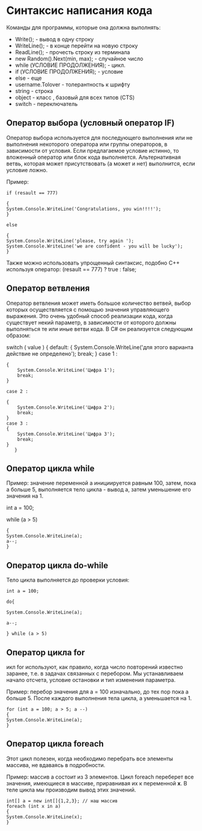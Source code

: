 # Синтаксис написания кода

Команды для программы, которые она должна выполнять:
+ Write(); - вывод в одну строку
+ WriteLine(); - в конце перейти на новую строку
+ ReadLine(); - прочесть строку из терминала
+ new Random().Next(min, max); - случайное число
+ while (УСЛОВИЕ ПРОДОЛЖЕНИЯ); - цикл.
+ if (УСЛОВИЕ ПРОДОЛЖЕНИЯ); - условие
+ else - еще
+ username.Tolover - толерантность к шрифту
+ string - строка
+ object - класс , базовый для всех типов (CTS)
+ switch - переключатель

## Оператор выбора (условный оператор IF)

Оператор выбора используется для последующего выполнения или не выполнения некоторого оператора или группы операторов, в зависимости от условия. Если предлагаемое условие истинно, то вложенный оператор или блок кода выполняется. Альтернативная ветвь, которая может присутствовать (а может и нет) выполнится, если условие ложно.

Пример:

    if (resault == 777) 
    
    { 
    System.Console.WriteLine('Congratulations, you win!!!!');  
    } 
    
    else 
    
    { 
    System.Console.WriteLine('please, try again ');
    System.Console.WriteLine('we are confident - you will be lucky');    
    }

Также можно использовать упрощенный синтаксис, подобно С++ используя оператор: (resault == 777) ? true : false;

## Оператор ветвления

Оператор ветвления может иметь большое количество ветвей, выбор которых осуществляется с помощью значения управляющего выражения. Это очень удобный способ реализации кода, когда существует некий параметр, в зависимости от которого должны выполняться те или иные ветви кода. В C# он реализуется следующим образом:

switch ( value ) 
{ 
    default: 
    { 
        System.Console.WriteLine('для этого варианта действие не определено'); 
        break; 
    } 
        case 1 :
        
    { 
        System.Console.WriteLine('Цифра 1'); 
        break; 
    } 
    
    case 2 : 
    
    {
        System.Console.WriteLine('Цифра 2'); 
        break;
    }
    case 3 : 
    { 
        System.Console.WriteLine('Цифра 3'); 
        break; 
    } 
       }

## Оператор цикла while

Пример: значение переменной a инициируется равным 100, затем, пока а больше 5, выполняется тело цикла - вывод а, затем уменьшение его значения на 1.

int a = 100; 

while (a > 5) 

    { 
    System.Console.WriteLine(a); 
    a--; 
    }

## Оператор цикла do-while

Тело цикла выполняется до проверки условия:

    int a = 100; 

    do{ 

    System.Console.WriteLine(a); 

    a--; 

    } while (a > 5)

## Оператор цикла for

икл for используют, как правило, когда число повторений известно заранее, т.е. в задачах связанных с перебором. Мы устанавливаем начало отсчета, условие остановки и тип изменения параметра.

Пример: перебор значения для a = 100 изначально, до тех пор пока a больше 5. После каждого выполнения тела цикла, a уменьшается на 1.


    for (int a = 100; a > 5; a --) 
    { 
    System.Console.WriteLine(a);
    }

## Оператор цикла foreach

Этот цикл полезен, когда необходимо перебрать все элементы массива, не вдаваясь в подробности. 

Пример: массив a состоит из 3 элементов. Цикл foreach переберет все значения, имеющиеся в массиве, приравнивая их к переменной **x**. В теле цикла мы производим вывод этих значений.

    int[] a = new int[]{1,2,3}; // наш массив 
    foreach (int x in a) 
    { 
    System.Console.WriteLine(x); 
    }

